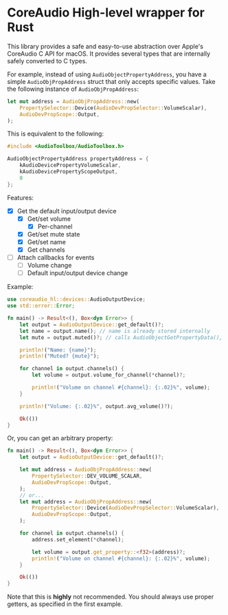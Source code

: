 # CoreAudio High-level wrapper for Rust
This library provides a safe and easy-to-use abstraction over Apple's CoreAudio C API for macOS. It provides several types that are internally safely converted to C types.

For example, instead of using `AudioObjectPropertyAddress`, you have a simple `AudioObjPropAddress` struct that only accepts specific values.
Take the following instance of `AudioObjPropAddress`:
```rust
let mut address = AudioObjPropAddress::new(
    PropertySelector::Device(AudioDevPropSelector::VolumeScalar),
    AudioDevPropScope::Output,
);
```
This is equivalent to the following:
```c
#include <AudioToolbox/AudioToolbox.h>

AudioObjectPropertyAddress propertyAddress = {
    kAudioDevicePropertyVolumeScalar,
    kAudioDevicePropertyScopeOutput,
    0
};
```

Features:
- [x] Get the default input/output device
    - [x] Get/set volume
        - [x] Per-channel
    - [x] Get/set mute state
    - [x] Get/set name
    - [x] Get channels
- [ ] Attach callbacks for events
    - [ ] Volume change
    - [ ] Default input/output device change

Example:
```rust
use coreaudio_hl::devices::AudioOutputDevice;
use std::error::Error;

fn main() -> Result<(), Box<dyn Error>> {
    let output = AudioOutputDevice::get_default()?;
    let name = output.name(); // name is already stored internally
    let mute = output.muted()?; // calls AudioObjectGetPropertyData(), which could fail

    println!("Name: {name}");
    println!("Muted? {mute}");

    for channel in output.channels() {
        let volume = output.volume_for_channel(*channel)?;

        println!("Volume on channel #{channel}: {:.02}%", volume);
    }

    println!("Volume: {:.02}%", output.avg_volume()?);

    Ok(())
}
```
Or, you can get an arbitrary property:
```rust
fn main() -> Result<(), Box<dyn Error>> {
    let output = AudioOutputDevice::get_default()?;

    let mut address = AudioObjPropAddress::new(
        PropertySelector::DEV_VOLUME_SCALAR,
        AudioDevPropScope::Output,
    );
    // or...
    let mut address = AudioObjPropAddress::new(
        PropertySelector::Device(AudioDevPropSelector::VolumeScalar),
        AudioDevPropScope::Output,
    );

    for channel in output.channels() {
        address.set_element(*channel);

        let volume = output.get_property::<f32>(address)?;
        println!("Volume on channel #{channel}: {:.02}%", volume);
    }

    Ok(())
}
```
Note that this is **highly** not recommended. You should always use proper getters, as specified in the first example.